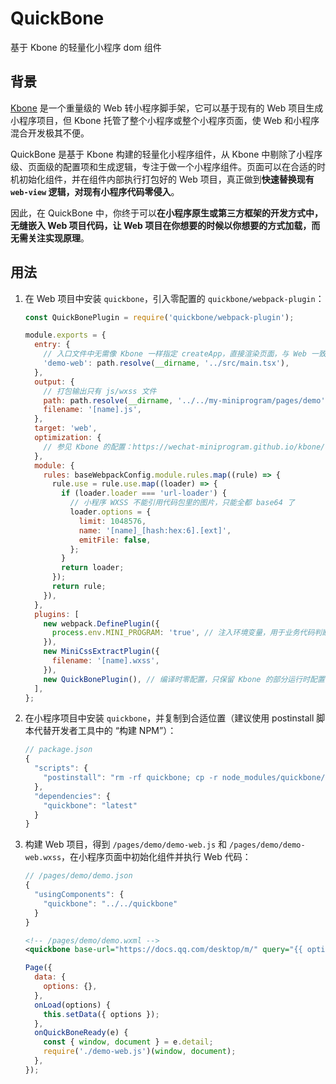 # QuickBone

基于 Kbone 的轻量化小程序 dom 组件

## 背景

[Kbone](https://github.com/Tencent/kbone) 是一个重量级的 Web 转小程序脚手架，它可以基于现有的 Web 项目生成小程序项目，但 Kbone 托管了整个小程序或整个小程序页面，使 Web 和小程序混合开发极其不便。

QuickBone 是基于 Kbone 构建的轻量化小程序组件，从 Kbone 中剔除了小程序级、页面级的配置项和生成逻辑，专注于做一个小程序组件。页面可以在合适的时机初始化组件，并在组件内部执行打包好的 Web 项目，真正做到**快速替换现有 `web-view` 逻辑，对现有小程序代码零侵入**。

因此，在 QuickBone 中，你终于可以**在小程序原生或第三方框架的开发方式中，无缝嵌入 Web 项目代码，让 Web 项目在你想要的时候以你想要的方式加载，而无需关注实现原理**。

## 用法

1.  在 Web 项目中安装 `quickbone`，引入零配置的 `quickbone/webpack-plugin`：

    ```js
    const QuickBonePlugin = require('quickbone/webpack-plugin');

    module.exports = {
      entry: {
        // 入口文件中无需像 Kbone 一样指定 createApp，直接渲染页面，与 Web 一致
        'demo-web': path.resolve(__dirname, '../src/main.tsx'),
      },
      output: {
        // 打包输出只有 js/wxss 文件
        path: path.resolve(__dirname, '../../my-miniprogram/pages/demo'),
        filename: '[name].js',
      },
      target: 'web',
      optimization: {
        // 参见 Kbone 的配置：https://wechat-miniprogram.github.io/kbone/docs/guide/tutorial.html
      },
      module: {
        rules: baseWebpackConfig.module.rules.map((rule) => {
          rule.use = rule.use.map((loader) => {
            if (loader.loader === 'url-loader') {
              // 小程序 WXSS 不能引用代码包里的图片，只能全都 base64 了
              loader.options = {
                limit: 1048576,
                name: '[name]_[hash:hex:6].[ext]',
                emitFile: false,
              };
            }
            return loader;
          });
          return rule;
        }),
      },
      plugins: [
        new webpack.DefinePlugin({
          process.env.MINI_PROGRAM: 'true', // 注入环境变量，用于业务代码判断
        }),
        new MiniCssExtractPlugin({
          filename: '[name].wxss',
        }),
        new QuickBonePlugin(), // 编译时零配置，只保留 Kbone 的部分运行时配置，在 wxml 中使用组建时设置
      ],
    };
    ```

2.  在小程序项目中安装 `quickbone`，并复制到合适位置（建议使用 postinstall 脚本代替开发者工具中的 “构建 NPM”）：

    ```js
    // package.json
    {
      "scripts": {
        "postinstall": "rm -rf quickbone; cp -r node_modules/quickbone/src quickbone"
      },
      "dependencies": {
        "quickbone": "latest"
      }
    }
    ```

3.  构建 Web 项目，得到 `/pages/demo/demo-web.js` 和 `/pages/demo/demo-web.wxss`，在小程序页面中初始化组件并执行 Web 代码：

    ```js
    // /pages/demo/demo.json
    {
      "usingComponents": {
        "quickbone": "../../quickbone"
      }
    }
    ```

    ```xml
    <!-- /pages/demo/demo.wxml -->
    <quickbone base-url="https://docs.qq.com/desktop/m/" query="{{ options }}" bind:ready="onQuickBoneReady"></quickbone>
    ```

    ```js
    Page({
      data: {
        options: {},
      },
      onLoad(options) {
        this.setData({ options });
      },
      onQuickBoneReady(e) {
        const { window, document } = e.detail;
        require('./demo-web.js')(window, document);
      },
    });
    ```

